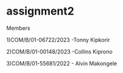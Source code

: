 # assignment2
Members


1)COM/B/01-06722/2023 -Tonny Kipkorir


2)COM/B/01-00148/2023 -Collins Kiprono


3)COM/B/01-55681/2022 - Alvin Makongele
